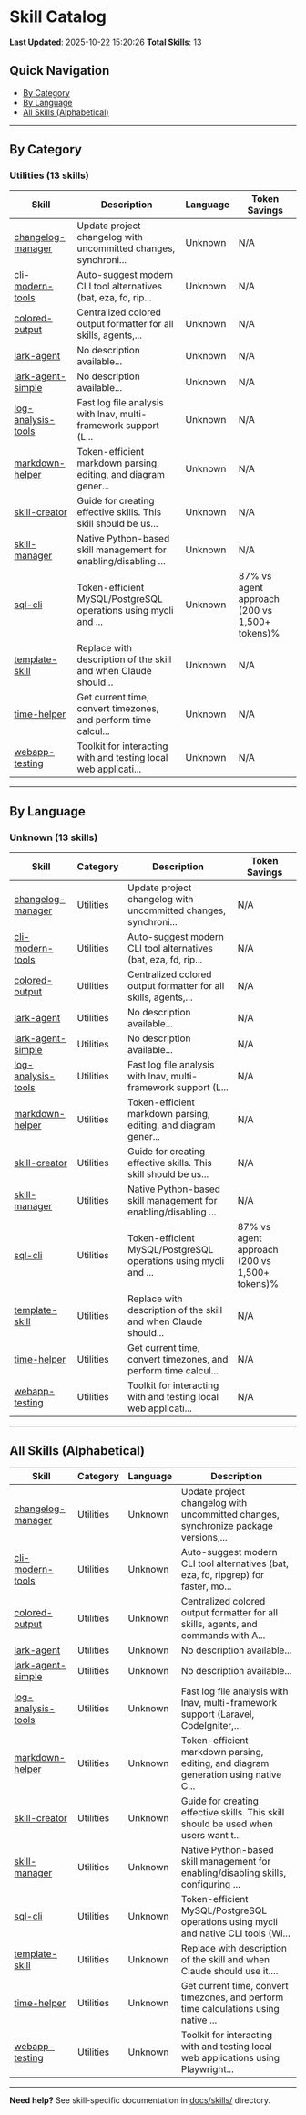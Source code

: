 # Skill Catalog

**Last Updated**: 2025-10-22 15:20:26
**Total Skills**: 13

## Quick Navigation

- [By Category](#by-category)
- [By Language](#by-language)
- [All Skills (Alphabetical)](#all-skills-alphabetical)

---

## By Category


### Utilities (13 skills)

| Skill | Description | Language | Token Savings |
|-------|-------------|----------|---------------|
| [changelog-manager](generic-claude-framework/skills/changelog-manager/README.md) | Update project changelog with uncommitted changes, synchroni... | Unknown | N/A |
| [cli-modern-tools](generic-claude-framework/skills/cli-modern-tools/README.md) | Auto-suggest modern CLI tool alternatives (bat, eza, fd, rip... | Unknown | N/A |
| [colored-output](generic-claude-framework/skills/colored-output/README.md) | Centralized colored output formatter for all skills, agents,... | Unknown | N/A |
| [lark-agent](generic-claude-framework/skills/lark-agent/README.md) | No description available... | Unknown | N/A |
| [lark-agent-simple](generic-claude-framework/skills/lark-agent-simple/README.md) | No description available... | Unknown | N/A |
| [log-analysis-tools](generic-claude-framework/skills/log-analysis-tools/README.md) | Fast log file analysis with lnav, multi-framework support (L... | Unknown | N/A |
| [markdown-helper](generic-claude-framework/skills/markdown-helper/README.md) | Token-efficient markdown parsing, editing, and diagram gener... | Unknown | N/A |
| [skill-creator](generic-claude-framework/skills/skill-creator/README.md) | Guide for creating effective skills. This skill should be us... | Unknown | N/A |
| [skill-manager](generic-claude-framework/skills/skill-manager/README.md) | Native Python-based skill management for enabling/disabling ... | Unknown | N/A |
| [sql-cli](generic-claude-framework/skills/sql-cli/README.md) | Token-efficient MySQL/PostgreSQL operations using mycli and ... | Unknown | 87% vs agent approach (200 vs 1,500+ tokens)% |
| [template-skill](generic-claude-framework/skills/template-skill/README.md) | Replace with description of the skill and when Claude should... | Unknown | N/A |
| [time-helper](generic-claude-framework/skills/time-helper/README.md) | Get current time, convert timezones, and perform time calcul... | Unknown | N/A |
| [webapp-testing](generic-claude-framework/skills/webapp-testing/README.md) | Toolkit for interacting with and testing local web applicati... | Unknown | N/A |


---

## By Language


### Unknown (13 skills)

| Skill | Category | Description | Token Savings |
|-------|----------|-------------|---------------|
| [changelog-manager](generic-claude-framework/skills/changelog-manager/README.md) | Utilities | Update project changelog with uncommitted changes, synchroni... | N/A |
| [cli-modern-tools](generic-claude-framework/skills/cli-modern-tools/README.md) | Utilities | Auto-suggest modern CLI tool alternatives (bat, eza, fd, rip... | N/A |
| [colored-output](generic-claude-framework/skills/colored-output/README.md) | Utilities | Centralized colored output formatter for all skills, agents,... | N/A |
| [lark-agent](generic-claude-framework/skills/lark-agent/README.md) | Utilities | No description available... | N/A |
| [lark-agent-simple](generic-claude-framework/skills/lark-agent-simple/README.md) | Utilities | No description available... | N/A |
| [log-analysis-tools](generic-claude-framework/skills/log-analysis-tools/README.md) | Utilities | Fast log file analysis with lnav, multi-framework support (L... | N/A |
| [markdown-helper](generic-claude-framework/skills/markdown-helper/README.md) | Utilities | Token-efficient markdown parsing, editing, and diagram gener... | N/A |
| [skill-creator](generic-claude-framework/skills/skill-creator/README.md) | Utilities | Guide for creating effective skills. This skill should be us... | N/A |
| [skill-manager](generic-claude-framework/skills/skill-manager/README.md) | Utilities | Native Python-based skill management for enabling/disabling ... | N/A |
| [sql-cli](generic-claude-framework/skills/sql-cli/README.md) | Utilities | Token-efficient MySQL/PostgreSQL operations using mycli and ... | 87% vs agent approach (200 vs 1,500+ tokens)% |
| [template-skill](generic-claude-framework/skills/template-skill/README.md) | Utilities | Replace with description of the skill and when Claude should... | N/A |
| [time-helper](generic-claude-framework/skills/time-helper/README.md) | Utilities | Get current time, convert timezones, and perform time calcul... | N/A |
| [webapp-testing](generic-claude-framework/skills/webapp-testing/README.md) | Utilities | Toolkit for interacting with and testing local web applicati... | N/A |


---

## All Skills (Alphabetical)

| Skill | Category | Language | Description |
|-------|----------|----------|-------------|
| [changelog-manager](generic-claude-framework/skills/changelog-manager/README.md) | Utilities | Unknown | Update project changelog with uncommitted changes, synchronize package versions,... |
| [cli-modern-tools](generic-claude-framework/skills/cli-modern-tools/README.md) | Utilities | Unknown | Auto-suggest modern CLI tool alternatives (bat, eza, fd, ripgrep) for faster, mo... |
| [colored-output](generic-claude-framework/skills/colored-output/README.md) | Utilities | Unknown | Centralized colored output formatter for all skills, agents, and commands with A... |
| [lark-agent](generic-claude-framework/skills/lark-agent/README.md) | Utilities | Unknown | No description available... |
| [lark-agent-simple](generic-claude-framework/skills/lark-agent-simple/README.md) | Utilities | Unknown | No description available... |
| [log-analysis-tools](generic-claude-framework/skills/log-analysis-tools/README.md) | Utilities | Unknown | Fast log file analysis with lnav, multi-framework support (Laravel, CodeIgniter,... |
| [markdown-helper](generic-claude-framework/skills/markdown-helper/README.md) | Utilities | Unknown | Token-efficient markdown parsing, editing, and diagram generation using native C... |
| [skill-creator](generic-claude-framework/skills/skill-creator/README.md) | Utilities | Unknown | Guide for creating effective skills. This skill should be used when users want t... |
| [skill-manager](generic-claude-framework/skills/skill-manager/README.md) | Utilities | Unknown | Native Python-based skill management for enabling/disabling skills, configuring ... |
| [sql-cli](generic-claude-framework/skills/sql-cli/README.md) | Utilities | Unknown | Token-efficient MySQL/PostgreSQL operations using mycli and native CLI tools (Wi... |
| [template-skill](generic-claude-framework/skills/template-skill/README.md) | Utilities | Unknown | Replace with description of the skill and when Claude should use it.... |
| [time-helper](generic-claude-framework/skills/time-helper/README.md) | Utilities | Unknown | Get current time, convert timezones, and perform time calculations using native ... |
| [webapp-testing](generic-claude-framework/skills/webapp-testing/README.md) | Utilities | Unknown | Toolkit for interacting with and testing local web applications using Playwright... |


---

**Need help?** See skill-specific documentation in [docs/skills/](skills/) directory.
